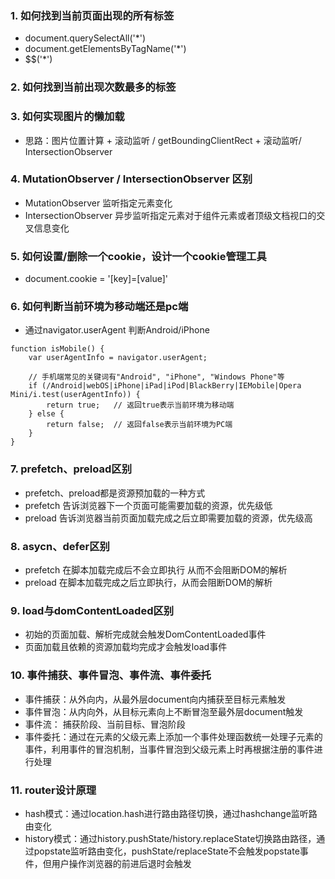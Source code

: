 ### 1. 如何找到当前页面出现的所有标签
- document.querySelectAll('*')
- document.getElementsByTagName('*')
- $$('*')

### 2. 如何找到当前出现次数最多的标签

### 3. 如何实现图片的懒加载
- 思路：图片位置计算 + 滚动监听 / getBoundingClientRect + 滚动监听/ IntersectionObserver

### 4. MutationObserver / IntersectionObserver 区别
- MutationObserver 监听指定元素变化
- IntersectionObserver 异步监听指定元素对于组件元素或者顶级文档视口的交叉信息变化

### 5. 如何设置/删除一个cookie，设计一个cookie管理工具
- document.cookie = '[key]=[value]'

### 6. 如何判断当前环境为移动端还是pc端
- 通过navigator.userAgent 判断Android/iPhone
```
function isMobile() {
    var userAgentInfo = navigator.userAgent;
    
    // 手机端常见的关键词有"Android", "iPhone", "Windows Phone"等
    if (/Android|webOS|iPhone|iPad|iPod|BlackBerry|IEMobile|Opera Mini/i.test(userAgentInfo)) {
        return true;   // 返回true表示当前环境为移动端
    } else {
        return false;  // 返回false表示当前环境为PC端
    }
}
```

### 7. prefetch、preload区别
- prefetch、preload都是资源预加载的一种方式
- prefetch 告诉浏览器下一个页面可能需要加载的资源，优先级低
- preload  告诉浏览器当前页面加载完成之后立即需要加载的资源，优先级高

### 8. asycn、defer区别
- prefetch 在脚本加载完成后不会立即执行 从而不会阻断DOM的解析
- preload  在脚本加载完成之后立即执行，从而会阻断DOM的解析

### 9. load与domContentLoaded区别
- 初始的页面加载、解析完成就会触发DomContentLoaded事件
- 页面加载且依赖的资源加载均完成才会触发load事件

### 10. 事件捕获、事件冒泡、事件流、事件委托
- 事件捕获：从外向内，从最外层document向内捕获至目标元素触发
- 事件冒泡：从内向外，从目标元素向上不断冒泡至最外层document触发
- 事件流： 捕获阶段、当前目标、冒泡阶段
- 事件委托：通过在元素的父级元素上添加一个事件处理函数统一处理子元素的事件，利用事件的冒泡机制，当事件冒泡到父级元素上时再根据注册的事件进行处理

### 11. router设计原理
- hash模式：通过location.hash进行路由路径切换，通过hashchange监听路由变化
- history模式：通过history.pushState/history.replaceState切换路由路径，通过popstate监听路由变化，pushState/replaceState不会触发popstate事件，但用户操作浏览器的前进后退时会触发
